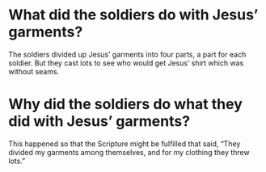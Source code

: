 # What did the soldiers do with Jesus’ garments?

The soldiers divided up Jesus’ garments into four parts, a part for each soldier. But they cast lots to see who would get Jesus’ shirt which was without seams.

# Why did the soldiers do what they did with Jesus’ garments?

This happened so that the Scripture might be fulfilled that said, “They divided my garments among themselves, and for my clothing they threw lots.”
